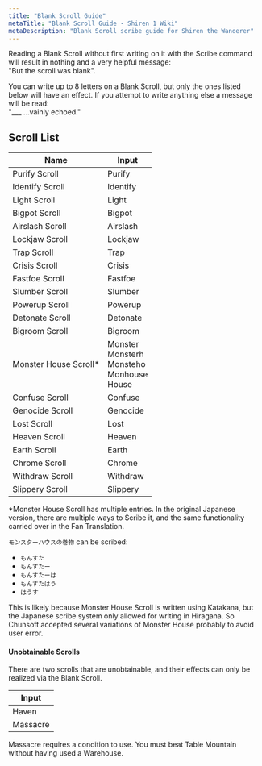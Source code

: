 ```yaml
---
title: "Blank Scroll Guide"
metaTitle: "Blank Scroll Guide - Shiren 1 Wiki"
metaDescription: "Blank Scroll scribe guide for Shiren the Wanderer"
---
```


Reading a Blank Scroll without first writing on it with the Scribe command will result in nothing
and a very helpful message:  
"But the scroll was blank".

You can write up to 8 letters on a Blank Scroll, but only the ones listed below will have an effect.
If you attempt to write anything else a message will be read:  
"___ ...vainly echoed."

## Scroll List

|Name|Input|
|-|-|
| Purify Scroll | Purify |
| Identify Scroll | Identify |
| Light Scroll | Light |
| Bigpot Scroll | Bigpot |
| Airslash Scroll | Airslash |
| Lockjaw Scroll | Lockjaw |
| Trap Scroll | Trap |
| Crisis Scroll | Crisis |
| Fastfoe Scroll | Fastfoe |
| Slumber Scroll | Slumber |
| Powerup Scroll | Powerup |
| Detonate Scroll | Detonate |
| Bigroom Scroll | Bigroom |
| Monster House Scroll* | Monster<br>Monsterh<br>Monsteho<br>Monhouse<br>House |
| Confuse Scroll | Confuse |
| Genocide Scroll | Genocide |
| Lost Scroll | Lost |
| Heaven Scroll | Heaven |
| Earth Scroll | Earth |
| Chrome Scroll | Chrome |
| Withdraw Scroll | Withdraw |
| Slippery Scroll | Slippery |

*Monster House Scroll has multiple entries. In the original Japanese version, there are multiple
ways to Scribe it, and the same functionality carried over in the Fan Translation.

`モンスターハウスの巻物` can be scribed:

- `もんすた`  
- `もんすたー`  
- `もんすたーは`  
- `もんすたはう`  
- `はうす`

This is likely because Monster House Scroll is written using Katakana, but the Japanese scribe
system only allowed for writing in Hiragana. So Chunsoft accepted several
variations of Monster House probably to avoid user error.

#### Unobtainable Scrolls

There are two scrolls that are unobtainable, and their effects can only be realized via the Blank
Scroll.

|Input|
|-|
| Haven |
| Massacre |

Massacre requires a condition to use. You must beat Table Mountain without having used a Warehouse.
